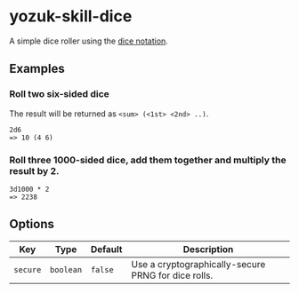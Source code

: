 # yozuk-skill-dice

A simple dice roller using the [dice notation](https://en.wikipedia.org/wiki/Dice_notation).

## Examples

### Roll two six-sided dice

The result will be returned as `<sum> (<1st> <2nd> ..)`.

```
2d6
=> 10 (4 6)
```

### Roll three 1000-sided dice, add them together and multiply the result by 2.

```
3d1000 * 2
=> 2238
```

## Options

| Key | Type | Default | Description |
| - | - | - | - |
| `secure` | `boolean` | `false` | Use a cryptographically-secure PRNG for dice rolls. |
